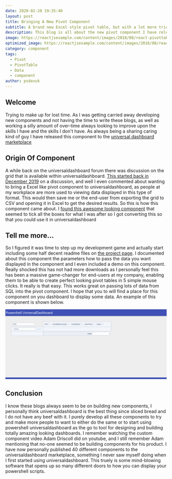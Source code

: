 ```yaml
---
date: 2020-02-20 19:35:40
layout: post
title: Bringing A New Pivot Component
subtitle: A brand new Excel style pivot table, but with a lot more tricks. Create amazing data results like a heat row pivot table in 5 simple mouse clicks.
description: This blog is all about the new pivot component I have released for universaldashbord.
image: https://reactjsexample.com/content/images/2018/08/react-pivottable.png
optimized_image: https://reactjsexample.com/content/images/2018/08/react-pivottable.png
category: component
tags:
  - Pivot
  - PivotTable
  - Data
  - component
author: psdevuk
---
```


## Welcome
Trying to make up for lost time. As I was getting carried away developing new components and not having the time to write these blogs, as well as working a silly amount of over-time always looking to improve upon the skills I have and the skills I don't have. As always being a sharing caring kind of guy I have released this component to the [universal dashboard marketplace](https://marketplace.universaldashboard.io/Dashboard/UniversalDashboard.UDPivotTable)

## Origin Of Component
A while back on the universaldashboard forum there was discussion on the grid that is available within universaldashboard. [This started back in December 2019](https://forums.universaldashboard.io/t/good-way-to-handle-data-with-lots-of-columns-in-a-grid-table/1889) on a discussion, and well I even commented about wanting to bring a Excel like pivot component to universaldashboard, as people at my workplace are more used to viewing data displayed in this type of format.  This would then save me or the end-user from exporting the grid to CSV and opening it in Excel to get the desired results. So this is how this component came about. I [found this awesome looking component](https://github.com/plotly/react-pivottable) that seemed to tick all the boxes for what I was after so I got converting this so that you could use it in universaldashboard

## Tell me more...
 So I figured it was time to step up my development game and actually start including some half decent readme files on [the project page](https://github.com/psDevUK/UD-Pivot). I documented about this component the parameters how to pass the data you want displayed in the component and I even included a demo on this component.  Really shocked this has not had more downloads as I personally feel this has been a massive game-changer for end-users at my company, enabling them to be able to create perfect looking pivot tables in 5 simple mouse clicks. It really is that easy.  This works great on passing lots of data from SQL into the pivot component. I hope that you to will find a place for this component on you dashboard to display some data.  An example of this component is shown below.

![placeholder](https://raw.githubusercontent.com/psDevUK/UD-Pivot/master/pivot3.gif "example demo")



## Conclusion
  I know these blogs always seem to be on building new components, I personally think universaldashboard is the best thing since sliced bread and I do not have any beef with it. I purely develop all these components to try and make more people to want to either do the same or to start using powershell universaldashboard as the go to tool for designing and building totally amazing looking dashboards. I remember watching the custom component video Adam Driscoll did on youtube, and I still remember Adam mentioning that no-one seemed to be building components for his product.  I have now personally published 40 different components to the universaldashboard marketplace, something I never saw myself doing when I first started using universaldashboard.  This truely is some mind-blowing software that opens up so many different doors to how you can display your powershell scripts.
